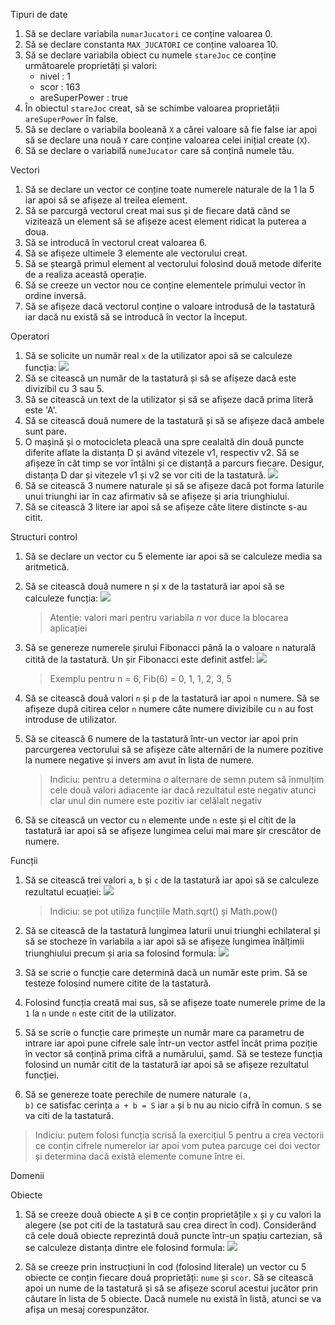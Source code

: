 Tipuri de date
1. Să se declare variabila <code>numarJucatori</code> ce conține valoarea 0.<av-elem type="ieditor"></av-elem>
2. Să se declare constanta <code>MAX_JUCATORI</code> ce conține valoarea 10.<av-elem type="ieditor"></av-elem>
3. Să se declare variabila obiect cu numele <code>stareJoc</code> ce conține următoarele proprietăți și valori:<av-elem type="ieditor"></av-elem>
    * nivel : 1
    * scor : 163
    * areSuperPower : true
4. În obiectul <code>stareJoc</code> creat, să se schimbe valoarea proprietății <code>areSuperPower</code> în false.<av-elem type="ieditor"></av-elem>
5. Să se declare o variabila booleană <code>X</code> a cărei valoare să fie false iar apoi să se declare una nouă <code>Y</code> care conține valoarea celei inițial create (<code>X</code>).<av-elem type="ieditor"></av-elem>
6. Să se declare o variabilă <code>numeJucator</code> care să conțină numele tău.<av-elem type="ieditor"></av-elem>

Vectori
1. Să se declare un vector ce conține toate numerele naturale de la 1 la 5 iar apoi să se afișeze al treilea element.<av-elem type="ieditor"></av-elem>
2. Să se parcurgă vectorul creat mai sus și de fiecare dată când se vizitează un element să se afișeze acest element ridicat la puterea a doua.<av-elem type="ieditor"></av-elem>
3. Să se introducă în vectorul creat valoarea 6.<av-elem type="ieditor"></av-elem>
4. Să se afișeze ultimele 3 elemente ale vectorului creat.<av-elem type="ieditor"></av-elem>
5. Să se șteargă primul element al vectorului folosind două metode diferite de a realiza această operație.<av-elem type="ieditor"></av-elem>
6. Să se creeze un vector nou ce conține elementele primului vector în ordine inversă.<av-elem type="ieditor"></av-elem>
7. Să se afișeze dacă vectorul conține o valoare introdusă de la tastatură iar dacă nu există să se introducă în vector la început.<av-elem type="ieditor"></av-elem>

Operatori
1. Să se solicite un număr real <code>x</code> de la utilizator apoi să se calculeze funcția:<av-elem type="ieditor"></av-elem>
    ![](../wp-content/uploads/2023/img/operatori_1.png)
2. Să se citească un număr de la tastatură și să se afișeze dacă este divizibil cu 3 sau 5.<av-elem type="ieditor"></av-elem>
3. Să se citească un text de la utilizator și să se afișeze dacă prima literă este 'A'.<av-elem type="ieditor"></av-elem>
4. Să se citească două numere de la tastatură și să se afișeze dacă ambele sunt pare.<av-elem type="ieditor"></av-elem>
5. O mașină și o motocicleta pleacă una spre cealaltă din două puncte diferite aflate la distanța D și având vitezele v1, respectiv v2. Să se afișeze în cât timp se vor întâlni și ce distanță a parcurs fiecare. Desigur, distanța D dar și vitezele v1 și v2 se vor citi de la tastatură.<av-elem type="ieditor"></av-elem>
    ![](../wp-content/uploads/2023/img/moto-auto.png)
6. Să se citească 3 numere naturale și să se afișeze dacă pot forma laturile unui triunghi iar în caz afirmativ să se afișeze și aria triunghiului.<av-elem type="ieditor"></av-elem>
7. Să se citească 3 litere iar apoi să se afișeze câte litere distincte s-au citit.<av-elem type="ieditor"></av-elem>
	
Structuri control
1. Să se declare un vector cu 5 elemente iar apoi să se calculeze media sa aritmetică.<av-elem type="ieditor"></av-elem>
2. Să se citească două numere n și x de la tastatură iar apoi să se calculeze funcția:<av-elem type="ieditor"></av-elem>
    ![](../wp-content/uploads/2023/img/structuri_1.png)
    > Atenție: valori mari pentru variabila _n_ vor duce la blocarea aplicației

3. Să se genereze numerele șirului Fibonacci până la o valoare <code>n</code> naturală citită de la tastatură. <av-elem type="ieditor"></av-elem>
Un șir Fibonacci este definit astfel:
    ![](../wp-content/uploads/2023/img/fibonacci.png)
    > Exemplu pentru n = 6, Fib(6) = 0, 1, 1, 2, 3, 5

4. Să se citească două valori <code>n</code> și <code>p</code> de la tastatură iar apoi <code>n</code> numere. Să se afișeze după citirea celor <code>n</code> numere câte numere divizibile cu <code>n</code> au fost introduse de utilizator.<av-elem type="ieditor"></av-elem>
5. Să se citească 6 numere de la tastatură într-un vector iar apoi prin parcurgerea vectorului să se afișeze câte alternări de la numere pozitive la numere negative și invers am avut în lista de numere.<av-elem type="ieditor"></av-elem>
    > Indiciu: pentru a determina o alternare de semn putem să înmulțim cele două valori adiacente iar dacă rezultatul este negativ atunci clar unul din numere este pozitiv iar celălalt negativ

6. Să se citească un vector cu <code>n</code> elemente unde <code>n</code> este și el citit de la tastatură iar apoi să se afișeze lungimea celui mai mare șir crescător de numere.<av-elem type="ieditor"></av-elem>

Funcții
1. Să se citească trei valori <code>a</code>, <code>b</code> și <code>c</code> de la tastatură iar apoi să se calculeze rezultatul ecuației:<av-elem type="ieditor"></av-elem>
	![](../wp-content/uploads/2023/img/gradul-doi.png)
    > Indiciu: se pot utiliza funcțiile Math.sqrt() și Math.pow()

2. Să se citească de la tastatură lungimea laturii unui triunghi echilateral și să se stocheze în variabila <code>a</code> iar apoi să se afișeze lungimea înălțimii triunghiului precum și aria sa folosind formula:<av-elem type="ieditor"></av-elem>
	![](../wp-content/uploads/2023/img/trg-echilateral.png)

3. Să se scrie o funcție care determină dacă un număr este prim. Să se testeze folosind numere citite de la tastatură.<av-elem type="ieditor"></av-elem>
4. Folosind funcția creată mai sus, să se afișeze toate numerele prime de la <code>1</code> la <code>n</code> unde <code>n</code> este citit de la utilizator.<av-elem type="ieditor"></av-elem>
5. Să se scrie o funcție care primește un număr mare ca parametru de intrare iar apoi pune cifrele sale într-un vector astfel încât prima poziție în vector să conțină prima cifră a numărului, șamd. Să se testeze funcția folosind un număr citit de la tastatură iar apoi să se afișeze rezultatul funcției.<av-elem type="ieditor"></av-elem>
6. Să se genereze toate perechile de numere naturale <code>(a, b)</code> ce satisfac cerința <code>a + b = S</code> iar <code>a</code> și <code>b</code> nu au nicio cifră în comun. <code>S</code> se va citi de la tastatură.<av-elem type="ieditor"></av-elem>
> Indiciu: putem folosi funcția scrisă la exercițiul 5 pentru a crea vectorii ce conțin cifrele numerelor iar apoi vom putea parcuge cei doi vector și determina dacă există elemente comune între ei.
	
Domenii

Obiecte
1. Să se creeze două obiecte <code>A</code> și <code>B</code> ce conțin proprietățile <code>x</code> și <code>y</code> cu valori la alegere (se pot citi de la tastatură sau crea direct în cod). Considerând că cele două obiecte reprezintă două puncte într-un spațiu cartezian, să se calculeze distanța dintre ele folosind formula:<av-elem type="ieditor"></av-elem>
	![](../wp-content/uploads/2023/img/distance.png)

2.   Să se creeze prin instrucțiuni în cod (folosind literale) un vector cu 5 obiecte ce conțin fiecare două proprietăți: <code>nume</code> și <code>scor</code>. Să se citească apoi un nume de la tastatură și să se afișeze scorul acestui jucător prin căutare în lista de 5 obiecte. Dacă numele nu există în listă, atunci se va afișa un mesaj corespunzător.<av-elem type="ieditor"></av-elem>